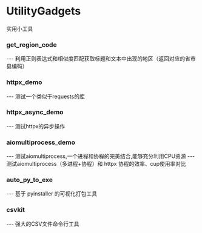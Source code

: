 # UtilityGadgets
实用小工具

### get_region_code
--- 利用正则表达式和相似度匹配获取标题和文本中出现的地区（返回对应的省市县编码）

### httpx_demo 
--- 测试一个类似于requests的库

### httpx_async_demo
--- 测试httpx的异步操作

### aiomultiprocess_demo
--- 测试aiomultiprocess,一个进程和协程的完美结合,能够充分利用CPU资源
--- 测试aiomultiprocess（多进程+协程）和 httpx 协程的效率、cup使用率对比

### auto_py_to_exe
--- 基于 pyinstaller 的可视化打包工具

### csvkit
--- 强大的CSV文件命令行工具 